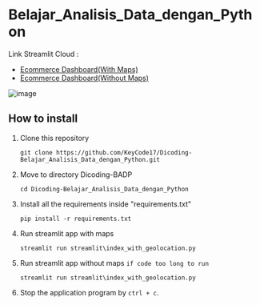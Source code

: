 # Belajar_Analisis_Data_dengan_Python
Link Streamlit Cloud : 
- [Ecommerce Dashboard(With Maps)](https://ecommercewithmaps.streamlit.app)
- [Ecommerce Dashboard(Without Maps)](https://ecommercewithoutmaps.streamlit.app)

![image](https://github.com/KeyCode17/Dicoding-Belajar_Analisis_Data_dengan_Python/assets/52963042/1478073e-1229-4745-8f9a-0d6eba0118cb)

## How to install
1. Clone this repository
   ```
   git clone https://github.com/KeyCode17/Dicoding-Belajar_Analisis_Data_dengan_Python.git
   ```

2. Move to directory Dicoding-BADP
   ```
   cd Dicoding-Belajar_Analisis_Data_dengan_Python
   ```
   
3. Install all the requirements inside "requirements.txt"
   ```
   pip install -r requirements.txt
   ```
   
4. Run streamlit app with maps
   ```
   streamlit run streamlit\index_with_geolocation.py
   ```
5. Run streamlit app without maps `if code too long to run`
   ```
   streamlit run streamlit\index_with_geolocation.py
   ```
6. Stop the application program by `ctrl + c`.
